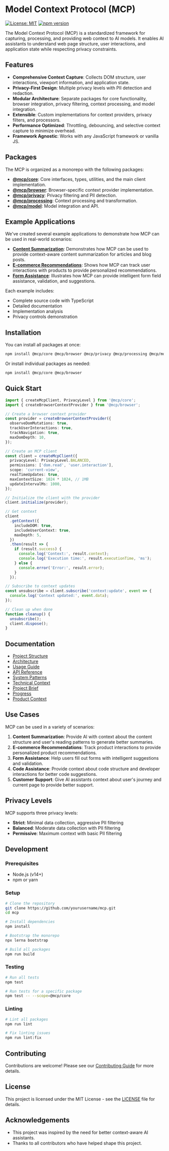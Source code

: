 # Model Context Protocol (MCP)

[![License: MIT](https://img.shields.io/badge/License-MIT-blue.svg)](https://opensource.org/licenses/MIT)
[![npm version](https://img.shields.io/npm/v/@mcp/core.svg)](https://www.npmjs.com/package/@mcp/core)

The Model Context Protocol (MCP) is a standardized framework for capturing, processing, and providing web context to AI models. It enables AI assistants to understand web page structure, user interactions, and application state while respecting privacy constraints.

## Features

- **Comprehensive Context Capture**: Collects DOM structure, user interactions, viewport information, and application state.
- **Privacy-First Design**: Multiple privacy levels with PII detection and redaction.
- **Modular Architecture**: Separate packages for core functionality, browser integration, privacy filtering, context processing, and model integration.
- **Extensible**: Custom implementations for context providers, privacy filters, and processors.
- **Performance Optimized**: Throttling, debouncing, and selective context capture to minimize overhead.
- **Framework Agnostic**: Works with any JavaScript framework or vanilla JS.

## Packages

The MCP is organized as a monorepo with the following packages:

- **[@mcp/core](./packages/core)**: Core interfaces, types, utilities, and the main client implementation.
- **[@mcp/browser](./packages/browser)**: Browser-specific context provider implementation.
- **[@mcp/privacy](./packages/privacy)**: Privacy filtering and PII detection.
- **[@mcp/processing](./packages/processing)**: Context processing and transformation.
- **[@mcp/model](./packages/model)**: Model integration and API.

## Example Applications

We've created several example applications to demonstrate how MCP can be used in real-world scenarios:

- **[Content Summarization](./examples/content-summarization)**: Demonstrates how MCP can be used to provide context-aware content summarization for articles and blog posts.
- **[E-commerce Recommendations](./examples/ecommerce-recommendations)**: Shows how MCP can track user interactions with products to provide personalized recommendations.
- **[Form Assistance](./examples/form-assistance)**: Illustrates how MCP can provide intelligent form field assistance, validation, and suggestions.

Each example includes:

- Complete source code with TypeScript
- Detailed documentation
- Implementation analysis
- Privacy controls demonstration

## Installation

You can install all packages at once:

```bash
npm install @mcp/core @mcp/browser @mcp/privacy @mcp/processing @mcp/model
```

Or install individual packages as needed:

```bash
npm install @mcp/core @mcp/browser
```

## Quick Start

```typescript
import { createMcpClient, PrivacyLevel } from '@mcp/core';
import { createBrowserContextProvider } from '@mcp/browser';

// Create a browser context provider
const provider = createBrowserContextProvider({
  observeDomMutations: true,
  trackUserInteractions: true,
  trackNavigation: true,
  maxDomDepth: 10,
});

// Create an MCP client
const client = createMcpClient({
  privacyLevel: PrivacyLevel.BALANCED,
  permissions: ['dom.read', 'user.interaction'],
  scope: 'current-view',
  realTimeUpdates: true,
  maxContextSize: 1024 * 1024, // 1MB
  updateIntervalMs: 1000,
});

// Initialize the client with the provider
client.initialize(provider);

// Get context
client
  .getContext({
    includeDOM: true,
    includeUserContext: true,
    maxDepth: 5,
  })
  .then(result => {
    if (result.success) {
      console.log('Context:', result.context);
      console.log('Execution time:', result.executionTime, 'ms');
    } else {
      console.error('Error:', result.error);
    }
  });

// Subscribe to context updates
const unsubscribe = client.subscribe('context:update', event => {
  console.log('Context updated:', event.data);
});

// Clean up when done
function cleanup() {
  unsubscribe();
  client.dispose();
}
```

## Documentation

- [Project Structure](./docs/project-structure.md)
- [Architecture](./docs/architecture.md)
- [Usage Guide](./docs/usage-guide.md)
- [API Reference](./docs/api-reference.md)
- [System Patterns](./docs/systemPatterns.md)
- [Technical Context](./docs/techContext.md)
- [Project Brief](./docs/projectBrief.md)
- [Progress](./docs/progress.md)
- [Product Context](./docs/productContext.md)

## Use Cases

MCP can be used in a variety of scenarios:

1. **Content Summarization**: Provide AI with context about the content structure and user's reading patterns to generate better summaries.
2. **E-commerce Recommendations**: Track product interactions to provide personalized product recommendations.
3. **Form Assistance**: Help users fill out forms with intelligent suggestions and validation.
4. **Code Assistance**: Provide context about code structure and developer interactions for better code suggestions.
5. **Customer Support**: Give AI assistants context about user's journey and current page to provide better support.

## Privacy Levels

MCP supports three privacy levels:

- **Strict**: Minimal data collection, aggressive PII filtering
- **Balanced**: Moderate data collection with PII filtering
- **Permissive**: Maximum context with basic PII filtering

## Development

### Prerequisites

- Node.js (v14+)
- npm or yarn

### Setup

```bash
# Clone the repository
git clone https://github.com/yourusername/mcp.git
cd mcp

# Install dependencies
npm install

# Bootstrap the monorepo
npx lerna bootstrap

# Build all packages
npm run build
```

### Testing

```bash
# Run all tests
npm test

# Run tests for a specific package
npm test -- --scope=@mcp/core
```

### Linting

```bash
# Lint all packages
npm run lint

# Fix linting issues
npm run lint:fix
```

## Contributing

Contributions are welcome! Please see our [Contributing Guide](./CONTRIBUTING.md) for more details.

## License

This project is licensed under the MIT License - see the [LICENSE](./LICENSE) file for details.

## Acknowledgements

- This project was inspired by the need for better context-aware AI assistants.
- Thanks to all contributors who have helped shape this project.
